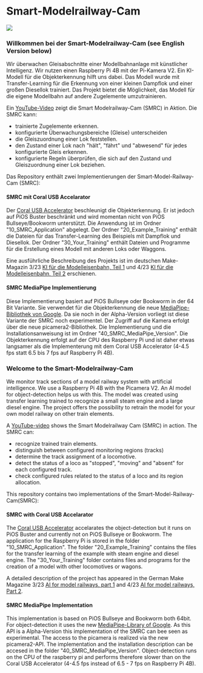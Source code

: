 # Smart-Modelrailway-Cam

![](SMRC.jpg)

### Willkommen bei der Smart-Modelrailway-Cam (see English Version below)
Wir überwachen Gleisabschnitte einer Modellbahnanlage mit künstlicher Intelligenz. 
Wir nutzen einen Raspberry Pi 4B mit der Pi-Kamera V2.
Ein KI-Modell für die Objekterkennung hilft uns dabei. Das Modell wurde mit Transfer-Learning 
für die Erkennung von einer kleinen Dampflok und einer großen Diesellok trainiert.
Das Projekt bietet die Möglichkeit, das Modell für die eigene Modellbahn auf andere Zugelemente umzutrainieren. 

Ein [YouTube-Video](https://youtu.be/bj03N66IT6s) zeigt die Smart Modelrailway-Cam (SMRC) in Aktion. Die SMRC kann:
 - trainierte Zugelemente erkennen.
 - konfigurierte Überwachungsbereiche (Gleise) unterscheiden
 - die Gleiszuordnung einer Lok feststellen.
 - den Zustand einer Lok nach "hält", "fährt" und "abwesend" für jedes konfigurierte Gleis erkennen.
 - konfigurierte Regeln überprüfen, die sich auf den Zustand und Gleiszuordnung einer Lok beziehen.

Das Repository enthält zwei Implementierungen der Smart-Model-Railway-Cam (SMRC):
#### SMRC mit Coral USB Accelarator
Der [Coral USB Accelerator](https://coral.ai/products/accelerator/) beschleunigt die Objekterkennung. 
Er ist jedoch auf PiOS Buster beschränkt und wird momentan nicht von PiOS Bullseye/Bookworm unterstützt.
Die Anwendung ist im Ordner "10_SMRC_Application" abgelegt. 
Der Ordner "20_Example_Training" enthält die Dateien für das Transfer-Learning des Beispiels
mit Dampflok und Diesellok. Der Ordner "30_Your_Training" enthält Dateien und Programme für 
die Erstellung eines Modell mit anderen Loks oder Waggons. 

Eine ausführliche Beschreibung des Projekts ist im deutschen Make-Magazin 3/23 [KI für die Modelleisenbahn, Teil 1](https://www.heise.de/select/make/2023/3/2231207174080271096) und 4/23 [KI für die Modelleisenbahn, Teil 2](https://www.heise.de/select/make/2023/4/2314612204036331229) erschienen.

#### SMRC MediaPipe Implementierung 
Diese Implementierung basiert auf PiOS Bullseye oder Bookworm in der 64 Bit Variante. Sie verwendet
für die Objekterkennung die neue [MediaPipe-Bibliothek von Google](https://developers.google.com/mediapipe/solutions/vision/object_detector/). Da sie noch in der Alpha-Version
vorliegt ist diese Variante der SMRC noch experimentel. Der Zugriff auf die Kamera erfolgt über die 
neue picamera2-Bibliothek. Die Implementierung und die Installationsanweisung ist im Ordner "40_SMRC_MediaPipe_Version". 
Die Objekterkennung erfolgt auf der CPU des Raspberry Pi und ist daher etwas langsamer als die Implementerung 
mit dem Coral USB Accelerator (4-4.5 fps statt 6.5 bis 7 fps auf Raspberry Pi 4B).

### Welcome to the Smart-Modelrailway-Cam
We monitor track sections of a model railway system with artificial intelligence.
We use a Raspberry Pi 4B with the Picamera V2.
An AI model for object-detection helps us with this. The model was created using transfer learning
trained to recognize a small steam engine and a large diesel engine.
The project offers the possibility to retrain the model for your own model railway on other train elements.

A [YouTube-video](https://youtu.be/bj03N66IT6s) shows the Smart Modelrailway Cam (SMRC) in action. The SMRC can:
  - recognize trained train elements.
  - distinguish between configured monitoring regions (tracks)
  - determine the track assignment of a locomotive.
  - detect the status of a loco as "stopped", "moving" and "absent" for each configured track.
  - check configured rules related to the status of a loco and its region allocation.

This repository contains two implementations of the Smart-Model-Railway-Cam(SMRC):
#### SMRC with Coral USB Accelarator
The  [Coral USB Accelerator](https://coral.ai/products/accelerator/) accelarates the object-detection
but it runs on PiOS Buster and currently not on PiOS Bullseye or Bookworm.
The application for the Raspberry Pi is stored in the folder "10_SMRC_Application".
The folder "20_Example_Training" contains the files for the transfer learning of the example
with steam engine and diesel engine. The "30_Your_Training" folder contains files and programs for
the creation of a model with other locomotives or wagons.

A detailed description of the project has appeared in the German Make Magazine 3/23 [AI for model railways, part 1](https://www.heise.de/select/make/2023/3/2231207174080271096) and 4/23 [AI for model railways, Part 2](https://www.heise.de/select/make/2023/4/2314612204036331229).

#### SMRC MediaPipe Implementation
This implementation is based on PiOS Bullseye and Bookworm both 64bit. For object-detection
it uses the new [MediaPipe-Library of Google](https://developers.google.com/mediapipe/solutions/vision/object_detector/).
As this API is a Alpha-Version this implementation of the SMRC can bee seen as experimental.
The access to the picamera is realized via the new picamera2-API. The implementation and 
the installation description can be accesed in the folder "40_SMRC_MediaPipe_Version".
Object-detection runs on the CPU of the raspberry pi and performs therefore slower than on the 
Coral USB Accelerator (4-4.5 fps instead of 6.5 - 7 fps on Raspberry Pi 4B).

